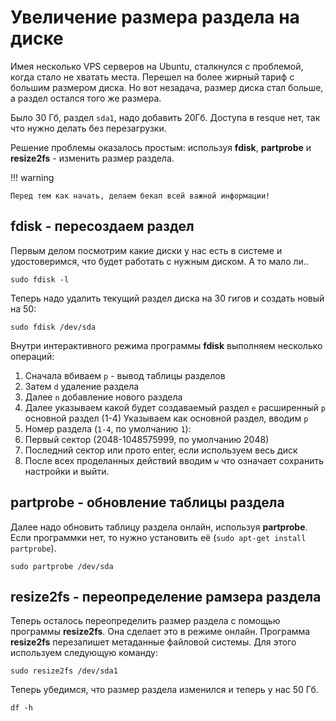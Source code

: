 # Увеличение размера раздела на диске

Имея несколько VPS серверов на Ubuntu, сталкнулся с проблемой, когда стало не хватать места. Перешел на более жирный тариф с большим размером диска. Но вот незадача, размер диска стал больше, а раздел остался того же размера. 

Было 30 Гб, раздел `sda1`, надо добавить 20Гб. Доступа в resque нет, так что нужно делать без перезагрузки.

Решение проблемы оказалось простым: используя **fdisk**, **partprobe** и **resize2fs** -  изменить размер раздела.

!!! warning

    Перед тем как начать, делаем бекап всей важной информации!

## fdisk - пересоздаем раздел

Первым делом посмотрим какие диски у нас есть в системе и удостоверимся, что будет работать с нужным диском. А то мало ли..

```
sudo fdisk -l
```

Теперь надо удалить текущий раздел диска на 30 гигов и создать новый на 50:
  
```
sudo fdisk /dev/sda
```

Внутри интерактивного режима программы **fdisk** выполняем несколько операций:

1. Сначала вбиваем `p` - вывод таблицы разделов
2. Затем `d` удаление раздела
3. Далее `n` добавление нового раздела  
4. Далее указываем какой будет создаваемый раздел 
    `e` расширенный
    `p` основной раздел (1-4)
    Указываем как основной раздел, вводим `p`
5. Номер раздела (`1-4`, по умолчанию `1`):
6. Первый сектор (2048-1048575999, по умолчанию 2048)
7. Последний сектор или прото enter, если используем весь диск
8. После всех проделанных действий вводим `w` что означает сохранить настройки и выйти.

## partprobe - обновление таблицы раздела

Далее надо обновить таблицу раздела онлайн, используя **partprobe**. Если программки нет, то нужно установить её (`sudo apt-get install partprobe`).

```
sudo partprobe /dev/sda
```
  
## resize2fs - переопределение рамзера раздела

Теперь осталось переопределить размер раздела с помощью программы **resize2fs**. Она сделает это в режиме онлайн. Программа **resize2fs** перезапишет метаданные файловой системы. Для этого используем следующую команду:  
  
```
sudo resize2fs /dev/sda1
```

Теперь убедимся, что размер раздела изменился и теперь у нас 50 Гб.

```
df -h
```